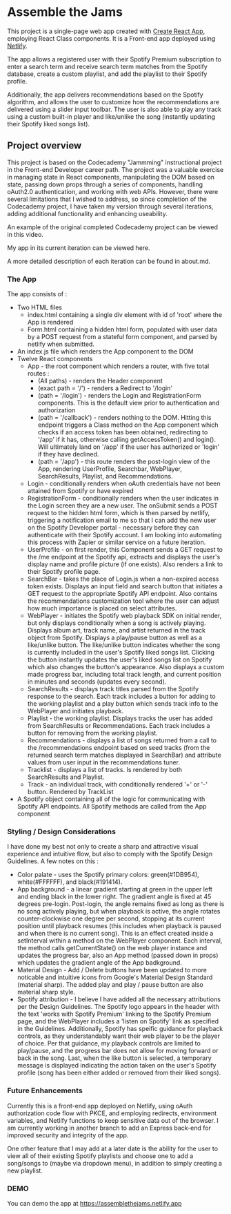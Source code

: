 # Assemble the Jams

This project is a single-page web app created with [Create React App](https://create-react-app.dev/), employing React Class components.  It is a Front-end app deployed using [Netlify](https://www.netlify.com/).

The app allows a registered user with their Spotify Premium subscription to enter a search term and receive search term matches from the Spotify database, create a custom playlist, and add the playlist to their Spotify profile. 

Additionally, the app delivers recommendations based on the Spotify algorithm, and allows the user to customize how the recommendations are delivered using a slider input toolbar. The user is also able to play any track using a custom built-in player and like/unlike the song (instantly updating their Spotify liked songs list).

## Project overview

This project is based on the Codecademy "Jammming" instructional project in the Front-end Developer career path.  The project was a valuable exercise in managing state in React components, manipulating the DOM based on state, passing down props through a series of components, handling oAuth2.0 authentication, and working with web APIs.  However, there were several limitations that I wished to address, so since completion of the Codecademy project, I have taken my version through several iterations, adding additional functionality and enhancing useability.

An example of the original completed Codecademy project can be viewed in this video.

My app in its current iteration can be viewed here.

A more detailed description of each iteration can be found in about.md.

### The App

The app consists of :

  * Two HTML files
    - index.html containing a single div element with id of 'root' where the App is rendered
    - Form.html containing a hidden html form, populated with user data by a POST request from a stateful form component, and parsed by netlify when submitted.
  * An index.js file which renders the App component to the DOM
  * Twelve React components 
    - App - the root component which renders a router, with five total routes : 
        + (All paths) - renders the Header component
        + (exact path = '/') - renders a Redirect to '/login'
        + (path = '/login') - renders the Login and RegistrationForm components.  This is the default view prior to authentication and authorization
        + (path = '/callback') - renders nothing to the DOM.  Hitting this endpoint triggers a Class method on the App component which checks if an access token has been obtained, redirecting to '/app' if it has, otherwise calling getAccessToken() and login(). Will ultimately land on '/app' if the user has authorized or 'login' if they have declined.
        + (path = '/app') - this route renders the post-login view of the App, rendering UserProfile, Searchbar, WebPlayer, SearchResults, Playlist, and Recommendations.
    - Login - conditionally renders when oAuth credentials have not been attained from Spotify or have expired
    - RegistrationForm - conditionally renders when the user indicates in the Login screen they are a new user. The onSubmit sends a POST request to the hidden html form, which is then parsed by netlify, triggering a notification email to me so that I can add the new user on the Spotify Developer portal - necessary before they can authenticate with their Spotify account. I am looking into automating this process with Zapier or similar service on a future iteration.
    - UserProfile - on first render, this Component sends a GET request to the /me endpoint at the Spotify api, extracts and displays the user's display name and profile picture (if one exists).  Also renders a link to their Spotify profile page.
    - SearchBar - takes the place of Login.js when a non-expired access token exists.  Displays an input field and search button that initiates a GET request to the appropriate Spotify API endpoint. Also contains the recommendations customization tool where the user can adjust how much importance is placed on select attributes.
    - WebPlayer - initiates the Spotify web playback SDK on initial render, but only displays conditionally when a song is actively playing.  Displays album art, track name, and artist returned in the track object from Spotify.  Displays a play/pause button as well as a like/unlike button.  The like/unlike button indicates whether the song is currently included in the user's Spotify liked songs list.  Clicking the button instantly updates the user's liked songs list on Spotify which also changes the button's appearance. Also displays a custom made progress bar, including total track length, and current position in minutes and seconds (updates every second).
    - SearchResults - displays track titles parsed from the Spotify response to the search.  Each track includes a button for adding to the working playlist and a play button which sends track info to the WebPlayer and initiates playback.
    - Playlist - the working playlist.  Displays tracks the user has added from SearchResults or Recommendations.  Each track includes a button for removing from the working playlist.
    - Recommendations - displays a list of songs returned from a call to the /recommendations endpoint based on seed tracks (from the returned search term matches displayed in SearchBar) and attribute values from user input in the recommendations tuner.
    - Tracklist - displays a list of tracks.  Is rendered by both SearchResults and Playlist.
    - Track - an individual track, with conditionally rendered '+' or '-' button.  Rendered by TrackList
  * A Spotify object containing all of the logic for communicating with Spotify API endpoints.  All Spotify methods are called from the App component

### Styling / Design Considerations

I have done my best not only to create a sharp and attractive visual experience and intuitive flow, but also to comply with the Spotify Design Guidelines.  A few notes on this :

  * Color palate - uses the Spotify primary colors: green(#1DB954), white(#FFFFFF), and black(#191414).
  * App background - a linear gradient starting at green in the upper left and ending black in the lower right.  The gradient angle is fixed at 45 degrees pre-login.  Post-login, the angle remains fixed as long as there is no song actively playing, but when playback is active, the angle rotates counter-clockwise one degree per second, stopping at its current position until playback resumes (this includes when playback is paused and when there is no current song).  This is an effect created inside a setInterval within a method on the WebPlayer component.  Each interval, the method calls getCurrentState() on the web player instance and updates the progress bar, also an App method (passed down in props) which updates the gradient angle of the App badkground.
  * Material Design - Add / Delete buttons have been updated to more noticable and intuitive icons from Google's Material Design Standard (material sharp).  The added play and play / pause button are also material sharp style.
  * Spotify attribution - I believe I have added all the necessary attributions per the Design Guidelines.  The Spotify logo appears in the header with the text 'works with Spotify Premium' linking to the Spotify Premium page, and the WebPlayer includes a 'listen on Spotify' link as specified in the Guidelines.  Additionally, Spotify has speific guidance for playback controls, as they understandably want their web player to be the player of choice. Per that guidance, my playback controls are limited to play/pause, and the progress bar does not allow for moving forward or back in the song. Last, when the like button is selected, a temporary message is displayed indicating the action taken on the user's Spotify profile (song has been either added or removed from their liked songs).

### Future Enhancements

Currently this is a front-end app deployed on Netlify, using oAuth authorization code flow with PKCE, and employing redirects, environment variables, and Netlify functions to keep sensitive data out of the browser.  I am currently working in another branch to add an Express back-end for improved security and integrity of the app.

One other feature that I may add at a later date is the ability for the user to view all of their existing Spotify playlists and choose one to add a song/songs to (maybe via dropdown menu), in addition to simply creating a new playlist.

### DEMO

You can demo the app at https://assemblethejams.netlify.app
